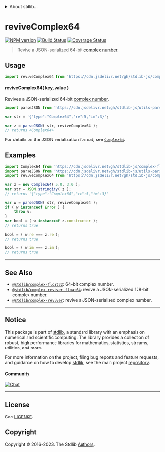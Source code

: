 <!--

@license Apache-2.0

Copyright (c) 2018 The Stdlib Authors.

Licensed under the Apache License, Version 2.0 (the "License");
you may not use this file except in compliance with the License.
You may obtain a copy of the License at

   http://www.apache.org/licenses/LICENSE-2.0

Unless required by applicable law or agreed to in writing, software
distributed under the License is distributed on an "AS IS" BASIS,
WITHOUT WARRANTIES OR CONDITIONS OF ANY KIND, either express or implied.
See the License for the specific language governing permissions and
limitations under the License.

-->


<details>
  <summary>
    About stdlib...
  </summary>
  <p>We believe in a future in which the web is a preferred environment for numerical computation. To help realize this future, we've built stdlib. stdlib is a standard library, with an emphasis on numerical and scientific computation, written in JavaScript (and C) for execution in browsers and in Node.js.</p>
  <p>The library is fully decomposable, being architected in such a way that you can swap out and mix and match APIs and functionality to cater to your exact preferences and use cases.</p>
  <p>When you use stdlib, you can be absolutely certain that you are using the most thorough, rigorous, well-written, studied, documented, tested, measured, and high-quality code out there.</p>
  <p>To join us in bringing numerical computing to the web, get started by checking us out on <a href="https://github.com/stdlib-js/stdlib">GitHub</a>, and please consider <a href="https://opencollective.com/stdlib">financially supporting stdlib</a>. We greatly appreciate your continued support!</p>
</details>

# reviveComplex64

[![NPM version][npm-image]][npm-url] [![Build Status][test-image]][test-url] [![Coverage Status][coverage-image]][coverage-url] <!-- [![dependencies][dependencies-image]][dependencies-url] -->

> Revive a JSON-serialized 64-bit [complex number][@stdlib/complex/float32].

<!-- Section to include introductory text. Make sure to keep an empty line after the intro `section` element and another before the `/section` close. -->

<section class="intro">

</section>

<!-- /.intro -->

<!-- Package usage documentation. -->



<section class="usage">

## Usage

```javascript
import reviveComplex64 from 'https://cdn.jsdelivr.net/gh/stdlib-js/complex-reviver-float32@deno/mod.js';
```

#### reviveComplex64( key, value )

Revives a JSON-serialized 64-bit [complex number][@stdlib/complex/float32].

```javascript
import parseJSON from 'https://cdn.jsdelivr.net/gh/stdlib-js/utils-parse-json@deno/mod.js';

var str = '{"type":"Complex64","re":5,"im":3}';

var z = parseJSON( str, reviveComplex64 );
// returns <Complex64>
```

For details on the JSON serialization format, see [`Complex64`][@stdlib/complex/float32].

</section>

<!-- /.usage -->

<!-- Package usage notes. Make sure to keep an empty line after the `section` element and another before the `/section` close. -->

<section class="notes">

</section>

<!-- /.notes -->

<!-- Package usage examples. -->

<section class="examples">

## Examples

<!-- eslint no-undef: "error" -->

```javascript
import Complex64 from 'https://cdn.jsdelivr.net/gh/stdlib-js/complex-float32@deno/mod.js';
import parseJSON from 'https://cdn.jsdelivr.net/gh/stdlib-js/utils-parse-json@deno/mod.js';
import reviveComplex64 from 'https://cdn.jsdelivr.net/gh/stdlib-js/complex-reviver-float32@deno/mod.js';

var z = new Complex64( 5.0, 3.0 );
var str = JSON.stringify( z );
// returns '{"type":"Complex64","re":5,"im":3}'

var w = parseJSON( str, reviveComplex64 );
if ( w instanceof Error ) {
    throw w;
}
var bool = ( w instanceof z.constructor );
// returns true

bool = ( w.re === z.re );
// returns true

bool = ( w.im === z.im );
// returns true
```

</section>

<!-- /.examples -->

<!-- Section to include cited references. If references are included, add a horizontal rule *before* the section. Make sure to keep an empty line after the `section` element and another before the `/section` close. -->

<section class="references">

</section>

<!-- /.references -->

<!-- Section for related `stdlib` packages. Do not manually edit this section, as it is automatically populated. -->

<section class="related">

* * *

## See Also

-   <span class="package-name">[`@stdlib/complex-float32`][@stdlib/complex/float32]</span><span class="delimiter">: </span><span class="description">64-bit complex number.</span>
-   <span class="package-name">[`@stdlib/complex-reviver-float64`][@stdlib/complex/reviver-float64]</span><span class="delimiter">: </span><span class="description">revive a JSON-serialized 128-bit complex number.</span>
-   <span class="package-name">[`@stdlib/complex-reviver`][@stdlib/complex/reviver]</span><span class="delimiter">: </span><span class="description">revive a JSON-serialized complex number.</span>

</section>

<!-- /.related -->

<!-- Section for all links. Make sure to keep an empty line after the `section` element and another before the `/section` close. -->


<section class="main-repo" >

* * *

## Notice

This package is part of [stdlib][stdlib], a standard library with an emphasis on numerical and scientific computing. The library provides a collection of robust, high performance libraries for mathematics, statistics, streams, utilities, and more.

For more information on the project, filing bug reports and feature requests, and guidance on how to develop [stdlib][stdlib], see the main project [repository][stdlib].

#### Community

[![Chat][chat-image]][chat-url]

---

## License

See [LICENSE][stdlib-license].


## Copyright

Copyright &copy; 2016-2023. The Stdlib [Authors][stdlib-authors].

</section>

<!-- /.stdlib -->

<!-- Section for all links. Make sure to keep an empty line after the `section` element and another before the `/section` close. -->

<section class="links">

[npm-image]: http://img.shields.io/npm/v/@stdlib/complex-reviver-float32.svg
[npm-url]: https://npmjs.org/package/@stdlib/complex-reviver-float32

[test-image]: https://github.com/stdlib-js/complex-reviver-float32/actions/workflows/test.yml/badge.svg?branch=v0.1.1
[test-url]: https://github.com/stdlib-js/complex-reviver-float32/actions/workflows/test.yml?query=branch:v0.1.1

[coverage-image]: https://img.shields.io/codecov/c/github/stdlib-js/complex-reviver-float32/main.svg
[coverage-url]: https://codecov.io/github/stdlib-js/complex-reviver-float32?branch=main

<!--

[dependencies-image]: https://img.shields.io/david/stdlib-js/complex-reviver-float32.svg
[dependencies-url]: https://david-dm.org/stdlib-js/complex-reviver-float32/main

-->

[chat-image]: https://img.shields.io/gitter/room/stdlib-js/stdlib.svg
[chat-url]: https://app.gitter.im/#/room/#stdlib-js_stdlib:gitter.im

[stdlib]: https://github.com/stdlib-js/stdlib

[stdlib-authors]: https://github.com/stdlib-js/stdlib/graphs/contributors

[umd]: https://github.com/umdjs/umd
[es-module]: https://developer.mozilla.org/en-US/docs/Web/JavaScript/Guide/Modules

[deno-url]: https://github.com/stdlib-js/complex-reviver-float32/tree/deno
[umd-url]: https://github.com/stdlib-js/complex-reviver-float32/tree/umd
[esm-url]: https://github.com/stdlib-js/complex-reviver-float32/tree/esm
[branches-url]: https://github.com/stdlib-js/complex-reviver-float32/blob/main/branches.md

[stdlib-license]: https://raw.githubusercontent.com/stdlib-js/complex-reviver-float32/main/LICENSE

[@stdlib/complex/float32]: https://github.com/stdlib-js/complex-float32/tree/deno

<!-- <related-links> -->

[@stdlib/complex/reviver-float64]: https://github.com/stdlib-js/complex-reviver-float64/tree/deno

[@stdlib/complex/reviver]: https://github.com/stdlib-js/complex-reviver/tree/deno

<!-- </related-links> -->

</section>

<!-- /.links -->
